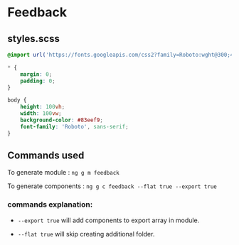 # Feedback

## styles.scss

```scss
@import url('https://fonts.googleapis.com/css2?family=Roboto:wght@300;400;500;700;900&display=swap');

* {
    margin: 0;
    padding: 0;
}

body {
    height: 100vh;
    width: 100vw;
    background-color: #83eef9;
    font-family: 'Roboto', sans-serif;
}
```

## Commands used

To generate module : `ng g m feedback`

To generate components : 
`ng g c feedback --flat true --export true`

### commands explanation:

 - `--export true` will add components to export array in module.

 - `--flat true` will skip creating additional folder.
